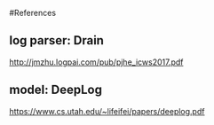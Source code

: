 #References
## log parser: Drain
<http://jmzhu.logpai.com/pub/pjhe_icws2017.pdf>

## model: DeepLog
<https://www.cs.utah.edu/~lifeifei/papers/deeplog.pdf>